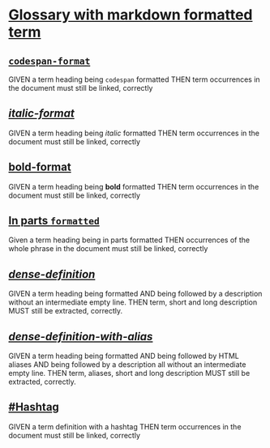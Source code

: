 # [Glossary with markdown formatted term](#glossary-with-markdown-formatted-term)

## [`codespan-format`](#codespan-format)

GIVEN a term heading being `codespan` formatted
THEN term occurrences in the document must still be linked, correctly

## [*italic-format*](#italic-format)

GIVEN a term heading being *italic* formatted
THEN term occurrences in the document must still be linked, correctly

## [**bold-format**](#bold-format)

GIVEN a term heading being **bold** formatted
THEN term occurrences in the document must still be linked, correctly

## [In parts `formatted`](#in-parts-formatted)

Given a term heading being in parts formatted
THEN occurrences of the whole phrase in the document must still be linked, correctly

## [*dense-definition*](#dense-definition)

GIVEN a term heading being formatted
AND being followed by a description without an intermediate empty line.
THEN term, short and long description MUST still be extracted, correctly.

## [*dense-definition-with-alias*](#dense-definition-with-alias)

<!-- Aliases: dense-with-alias-->

GIVEN a term heading being formatted
AND being followed by HTML aliases
AND being followed by a description all without an intermediate empty line.
THEN term, aliases, short and long description MUST still be extracted, correctly.

## [#Hashtag](#hashtag)

GIVEN a term definition with a hashtag
THEN term occurrences in the document must still be linked, correctly
